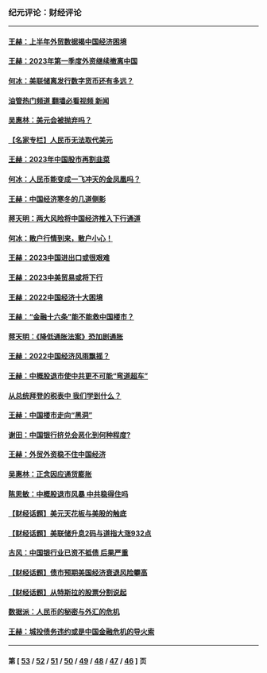 ### 纪元评论：财经评论
---
#### [王赫：上半年外贸数据揭中国经济困境](../../pages/nsc1026/n14034198.md?07260330) 
#### [王赫：2023年第一季度外资继续撤离中国](../../pages/nsc1026/n13988870.md?07260330) 
#### [何冰：美联储离发行数字货币还有多远？](../../pages/nsc1026/n13986109.md?07260330) 
#### [油管热门频道 翻墙必看视频 新闻](ok?07260330)
#### [吴惠林：美元会被抛弃吗？](../../pages/nsc1026/n13984087.md?07260330) 
#### [【名家专栏】人民币无法取代美元](../../pages/nsc1026/n13974270.md?07260330) 
#### [王赫：2023年中国股市再割韭菜](../../pages/nsc1026/n13965334.md?07260330) 
#### [何冰：人民币能变成一飞冲天的金凤凰吗？](../../pages/nsc1026/n13964999.md?07260330) 
#### [王赫：中国经济寒冬的几道侧影](../../pages/nsc1026/n13932953.md?07260330) 
#### [蒋天明：两大风险将中国经济推入下行通道](../../pages/nsc1026/n13929820.md?07260330) 
#### [何冰：散户行情到来，散户小心！](../../pages/nsc1026/n13928308.md?07260330) 
#### [王赫：2023中国进出口或很艰难](../../pages/nsc1026/n13911515.md?07260330) 
#### [王赫：2023中美贸易或将下行](../../pages/nsc1026/n13899005.md?07260330) 
#### [王赫：2022中国经济十大困境](../../pages/nsc1026/n13883766.md?07260330) 
#### [王赫：“金融十六条”能不能救中国楼市？](../../pages/nsc1026/n13868431.md?07260330) 
#### [蒋天明：《降低通胀法案》恐加剧通胀](../../pages/nsc1026/n13806996.md?07260330) 
#### [王赫：2022中国经济风雨飘摇？](../../pages/nsc1026/n13803207.md?07260330) 
#### [王赫：中概股退市使中共更不可能“弯道超车”](../../pages/nsc1026/n13802858.md?07260330) 
#### [从总统拜登的税表中 我们学到什么？](../../pages/nsc1026/n13773081.md?07260330) 
#### [王赫：中国楼市走向“黑洞”](../../pages/nsc1026/n13770647.md?07260330) 
#### [谢田：中国银行挤兑会恶化到何种程度?](../../pages/nsc1026/n13766965.md?07260330) 
#### [王赫：外贸外资稳不住中国经济](../../pages/nsc1026/n13753933.md?07260330) 
#### [吴惠林：正念因应通货膨胀](../../pages/nsc1026/n13750350.md?07260330) 
#### [陈思敏：中概股退市风暴 中共稳得住吗](../../pages/nsc1026/n13738978.md?07260330) 
#### [【财经话题】美元天花板与美股的触底](../../pages/nsc1026/n13736495.md?07260330) 
#### [【财经话题】美联储升息2码与道指大涨932点](../../pages/nsc1026/n13727377.md?07260330) 
#### [古风：中国银行业已资不抵债 后果严重](../../pages/nsc1026/n13726111.md?07260330) 
#### [【财经话题】债市预期美国经济衰退风险攀高](../../pages/nsc1026/n13698043.md?07260330) 
#### [【财经话题】从特斯拉的股票分割说起](../../pages/nsc1026/n13679733.md?07260330) 
#### [数据派：人民币的秘密与外汇的危机](../../pages/nsc1026/n13667092.md?07260330) 
#### [王赫：城投债务违约或是中国金融危机的导火索](../../pages/nsc1026/n13665322.md?07260330) 

---
#### 第 [ [53](./53.md?07260330) / [52](./52.md?07260330) / [51](./51.md?07260330) / [50](./50.md?07260330) / [49](./49.md?07260330) / [48](./48.md?07260330) / [47](./47.md?07260330) / [46](./46.md?07260330) ] 页
